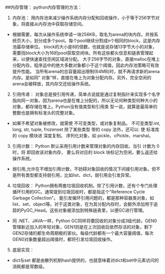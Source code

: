 ##内存管理：
python内存管理的方法：

1. 内存池：
用内存池来减少操作系统内存分配和回收操作，小于等于256字节对象，将直接从内存池中获取存储空间。
- 根据需要，每次从操作系统申请一块256KB，取名为arena的块内存。并按系统页大小，划分成多个pool。每个pool继续分割成n个相同的block，这是内存池最存储单位。
block的大小是8的倍数，也就是说存储13字节大小的对象，需要找block大小为16的pool获取空闲块。所有这些都头信息和链表管理起来，以便快速查找空闲区域进分配。
大于256字节的对象，直接malloc在堆上分配内存。程序运中的绝大多数对象都小于这个阈值，因此内存池策略可有效提升性能。
当所有arena的总容量超出限制(64MB)时，就不再请求新的arena内存。是如同" 对象"样，直接在堆上为对象分配内存。另外，完全空闲的arena会被释放，其内存交还给操作系统。

2. 引用传递：
对象总是按引用传递，简单点说就是通过复制指针来实现多个名字指向同一对象。因为arena也是在堆上分配的，所以无论何种类型何种大小的对象，都存储在堆上。Python没有值类型和引用类
型一说，就算是最简单的整数也是拥有标准头的完整对象。
- 如果不希望对象被修改，就需使 不可变类型，或对象复制品。
  不可变类型:int, long, str, tuple, frozenset
除了某些类型 带的 copy  法外，还可以:
使 标准库的 copy 模块进 深度复制。
序列化对象，如 pickle、cPickle、marshal。

3. 引用计数：
Python 默认采用引用计数来管理对象的内存回收。当引 计数为 0 时，将 即回收该对象内存， 要么将对应的 block 块标记为空闲，要么返还给操作系统。
- 弱引用,允许在不增加引用计数，不妨碍对象回收的情况下间接引用对象。但不是所有类型都支持弱引用，比如list、dict，弱引用会引发异常。

4. 垃圾回收：
Python拥有两套垃圾回收机制。除了引用计数，还有个专门处理循环引用的GC。通常提到垃圾回收时，都是指这个"Reference Cycle Garbage Collection"。
能引发循环引用问题的，都是那种容器类对象，如list、set、object等。对于这类对象，在为其分配内存时，会额外添加用于追踪的PyGC_Head。这些对象被添加到特殊链表里，以便GC进行管理。
- 同 .NET、JAVA一样，Python GC同样将要回收的对象分成3级代龄。GEN0管理新近加入的年轻对象，GEN1则是在上次回收后依然存活的对象，剩下GEN2存储的都生命周期极的家伙。每级代龄都有一个最大容量阈值，每次GEN0对象数量超出阈值时，都将引发垃圾回收操作。

5. 底层实现：
- dict与set 都是由散列机制hash提供的，也就意味着对dict和set中元素访问的消耗都是常数级。
























